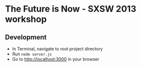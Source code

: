 The Future is Now - SXSW 2013 workshop
=======================

## Development
* In Terminal, navigate to root project directory
* Run `node server.js`
* Go to <a href="http://localhost:3000" target="_blank">http://localhost:3000</a> in your browser
